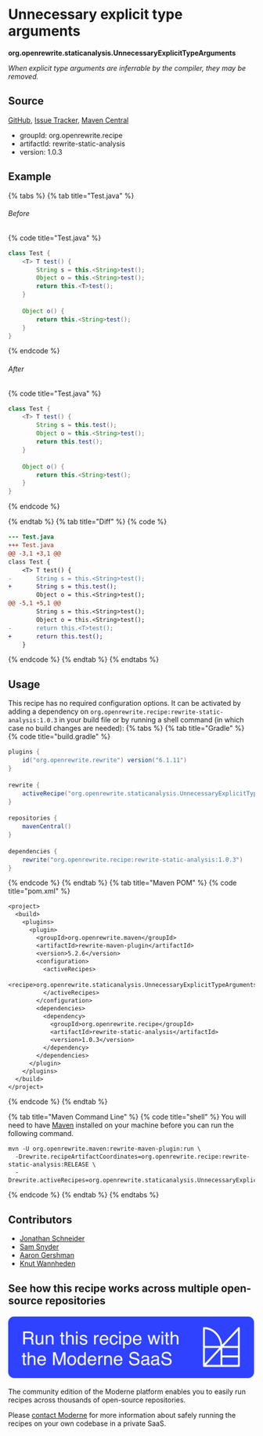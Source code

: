 # Unnecessary explicit type arguments

**org.openrewrite.staticanalysis.UnnecessaryExplicitTypeArguments**

_When explicit type arguments are inferrable by the compiler, they may be removed._

## Source

[GitHub](https://github.com/openrewrite/rewrite-static-analysis/blob/main/src/main/java/org/openrewrite/staticanalysis/UnnecessaryExplicitTypeArguments.java), [Issue Tracker](https://github.com/openrewrite/rewrite-static-analysis/issues), [Maven Central](https://central.sonatype.com/artifact/org.openrewrite.recipe/rewrite-static-analysis/1.0.3/jar)

* groupId: org.openrewrite.recipe
* artifactId: rewrite-static-analysis
* version: 1.0.3

## Example


{% tabs %}
{% tab title="Test.java" %}

###### Before
{% code title="Test.java" %}
```java
class Test {
    <T> T test() {
        String s = this.<String>test();
        Object o = this.<String>test();
        return this.<T>test();
    }

    Object o() {
        return this.<String>test();
    }
}
```
{% endcode %}

###### After
{% code title="Test.java" %}
```java
class Test {
    <T> T test() {
        String s = this.test();
        Object o = this.<String>test();
        return this.test();
    }

    Object o() {
        return this.<String>test();
    }
}
```
{% endcode %}

{% endtab %}
{% tab title="Diff" %}
{% code %}
```diff
--- Test.java
+++ Test.java
@@ -3,1 +3,1 @@
class Test {
    <T> T test() {
-       String s = this.<String>test();
+       String s = this.test();
        Object o = this.<String>test();
@@ -5,1 +5,1 @@
        String s = this.<String>test();
        Object o = this.<String>test();
-       return this.<T>test();
+       return this.test();
    }
```
{% endcode %}
{% endtab %}
{% endtabs %}


## Usage

This recipe has no required configuration options. It can be activated by adding a dependency on `org.openrewrite.recipe:rewrite-static-analysis:1.0.3` in your build file or by running a shell command (in which case no build changes are needed): 
{% tabs %}
{% tab title="Gradle" %}
{% code title="build.gradle" %}
```groovy
plugins {
    id("org.openrewrite.rewrite") version("6.1.11")
}

rewrite {
    activeRecipe("org.openrewrite.staticanalysis.UnnecessaryExplicitTypeArguments")
}

repositories {
    mavenCentral()
}

dependencies {
    rewrite("org.openrewrite.recipe:rewrite-static-analysis:1.0.3")
}
```
{% endcode %}
{% endtab %}
{% tab title="Maven POM" %}
{% code title="pom.xml" %}
```markup
<project>
  <build>
    <plugins>
      <plugin>
        <groupId>org.openrewrite.maven</groupId>
        <artifactId>rewrite-maven-plugin</artifactId>
        <version>5.2.6</version>
        <configuration>
          <activeRecipes>
            <recipe>org.openrewrite.staticanalysis.UnnecessaryExplicitTypeArguments</recipe>
          </activeRecipes>
        </configuration>
        <dependencies>
          <dependency>
            <groupId>org.openrewrite.recipe</groupId>
            <artifactId>rewrite-static-analysis</artifactId>
            <version>1.0.3</version>
          </dependency>
        </dependencies>
      </plugin>
    </plugins>
  </build>
</project>
```
{% endcode %}
{% endtab %}

{% tab title="Maven Command Line" %}
{% code title="shell" %}
You will need to have [Maven](https://maven.apache.org/download.cgi) installed on your machine before you can run the following command.

```shell
mvn -U org.openrewrite.maven:rewrite-maven-plugin:run \
  -Drewrite.recipeArtifactCoordinates=org.openrewrite.recipe:rewrite-static-analysis:RELEASE \
  -Drewrite.activeRecipes=org.openrewrite.staticanalysis.UnnecessaryExplicitTypeArguments
```
{% endcode %}
{% endtab %}
{% endtabs %}

## Contributors
* [Jonathan Schneider](mailto:jkschneider@gmail.com)
* [Sam Snyder](mailto:sam@moderne.io)
* [Aaron Gershman](mailto:aegershman@gmail.com)
* [Knut Wannheden](mailto:knut.wannheden@gmail.com)


## See how this recipe works across multiple open-source repositories

[![Moderne Link Image](/.gitbook/assets/ModerneRecipeButton.png)](https://app.moderne.io/recipes/org.openrewrite.staticanalysis.UnnecessaryExplicitTypeArguments)

The community edition of the Moderne platform enables you to easily run recipes across thousands of open-source repositories.

Please [contact Moderne](https://moderne.io/product) for more information about safely running the recipes on your own codebase in a private SaaS.
